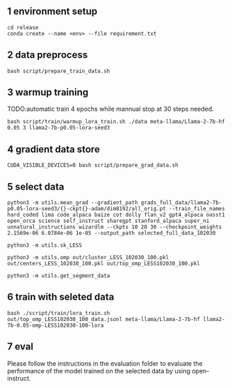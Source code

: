## 1  environment setup
```
cd release
conda create --name <env> --file requirement.txt
```

## 2  data preprocess
```
bash script/prepare_train_data.sh 
```

## 3 warmup training
TODO:automatic train 4 epochs while mannual stop at 30 steps needed.
```
bash script/train/warmup_lora_train.sh ./data meta-llama/Llama-2-7b-hf 0.05 3 llama2-7b-p0.05-lora-seed3
```

## 4 gradient data store
```
CUDA_VISIBLE_DEVICES=0 bash script/prepare_grad_data.sh
```

## 5 select data 
```
python3 -m utils.mean_grad --gradient_path grads_full_data/llama2-7b-p0.05-lora-seed3/{}-ckpt{}-adam/dim8192/all_orig.pt --train_file_names hard_coded lima code_alpaca baize cot dolly flan_v2 gpt4_alpaca oasst1 open_orca science self_instruct sharegpt stanford_alpaca super_ni unnatural_instructions wizardlm --ckpts 10 20 30 --checkpoint_weights 2.1569e-06 6.0784e-06 1e-05 --output_path selected_full_data_102030

python3 -m utils.sk_LESS

python3 -m utils.omp out/cluster_LESS_102030_100.pkl out/centers_LESS_102030_100.pkl out/top_omp_LESS102030_100.pkl

python3 -m utils.get_segment_data
```

## 6 train with seleted data
```
bash ./script/train/lora_train.sh out/top_omp_LESS102030_100_data.jsonl meta-llama/Llama-2-7b-hf llama2-7b-0.05-omp-LESS102030-100-lora 
```

## 7 eval
Please follow the instructions in the evaluation folder to evaluate the performance of the model trained on the selected data by using open-instruct.

